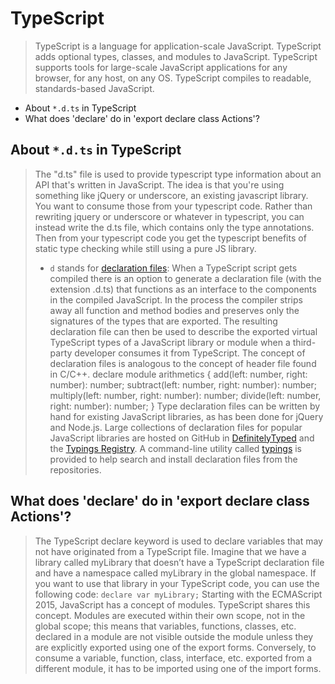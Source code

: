 # TypeScript
> TypeScript is a language for application-scale JavaScript. TypeScript adds optional types, classes, and modules to JavaScript. TypeScript supports tools for large-scale JavaScript applications for any browser, for any host, on any OS. TypeScript compiles to readable, standards-based JavaScript. 

<!-- MarkdownTOC -->

- About `*.d.ts` in TypeScript
- What does 'declare' do in 'export declare class Actions'?

<!-- /MarkdownTOC -->

## About `*.d.ts` in TypeScript
> The "d.ts" file is used to provide typescript type information about an API that's written in JavaScript. The idea is that you're using something like jQuery or underscore, an existing javascript library. You want to consume those from your typescript code.
> Rather than rewriting jquery or underscore or whatever in typescript, you can instead write the d.ts file, which contains only the type annotations. Then from your typescript code you get the typescript benefits of static type checking while still using a pure JS library.
> - `d` stands for [declaration files](https://en.wikipedia.org/wiki/TypeScript#Declaration_files):
> When a TypeScript script gets compiled there is an option to generate a declaration file (with the extension .d.ts) that functions as an interface to the components in the compiled JavaScript. In the process the compiler strips away all function and method bodies and preserves only the signatures of the types that are exported. The resulting declaration file can then be used to describe the exported virtual TypeScript types of a JavaScript library or module when a third-party developer consumes it from TypeScript.
> The concept of declaration files is analogous to the concept of header file found in C/C++.
	declare module arithmetics {
	    add(left: number, right: number): number;
	    subtract(left: number, right: number): number;
	    multiply(left: number, right: number): number;
	    divide(left: number, right: number): number;
	}
> Type declaration files can be written by hand for existing JavaScript libraries, as has been done for jQuery and Node.js.
> Large collections of declaration files for popular JavaScript libraries are hosted on GitHub in [DefinitelyTyped](https://github.com/DefinitelyTyped) and the [Typings Registry](https://github.com/typings/registry). A command-line utility called [typings](https://github.com/typings/typings) is provided to help search and install declaration files from the repositories.

## What does 'declare' do in 'export declare class Actions'?
> The TypeScript declare keyword is used to declare variables that may not have originated from a TypeScript file.
> Imagine that we have a library called myLibrary that doesn’t have a TypeScript declaration file and have a namespace called myLibrary in the global namespace. If you want to use that library in your TypeScript code, you can use the following code: `declare var myLibrary;`
> Starting with the ECMAScript 2015, JavaScript has a concept of modules. TypeScript shares this concept. Modules are executed within their own scope, not in the global scope; this means that variables, functions, classes, etc. declared in a module are not visible outside the module unless they are explicitly exported using one of the export forms. Conversely, to consume a variable, function, class, interface, etc. exported from a different module, it has to be imported using one of the import forms.
